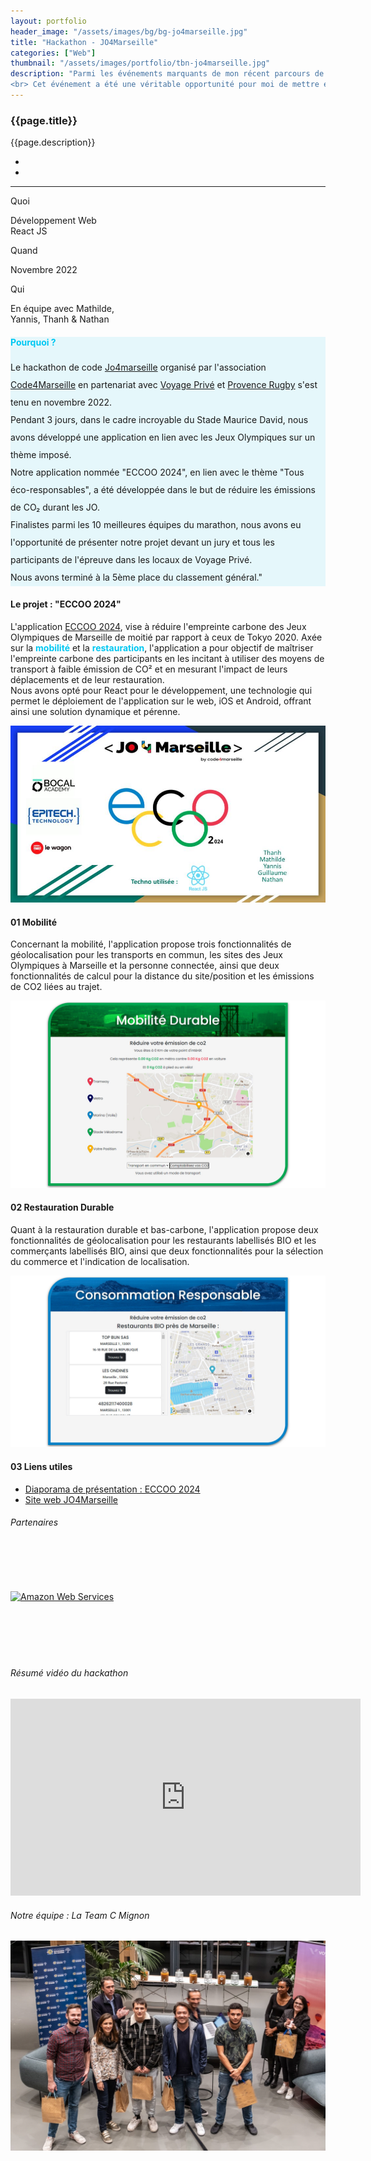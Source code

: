 ```yaml
---
layout: portfolio
header_image: "/assets/images/bg/bg-jo4marseille.jpg"
title: "Hackathon - JO4Marseille"
categories: ["Web"]
thumbnail: "/assets/images/portfolio/tbn-jo4marseille.jpg"
description: "Parmi les événements marquants de mon récent parcours de développeur se trouve le hackathon de code Jo4marseille organisé par l'association Code4Marseille. <br> Réunissant plus d'une centaine de candidats répartis en 20 équipes sur une durée de trois jours, l'objectif était de coder une application en lien avec les Jeux Olympiques Paris 2024, dont certaines épreuves sont organisées à Marseille.
<br> Cet événement a été une véritable opportunité pour moi de mettre en avant mes compétences et ma passion pour la programmation."
---
```

<div class="col-lg-8 text-left pf-container">
	<h3 class="mb-3 mt-3 project-title">{{page.title}}</h3>
	<p class="mb-0">{{page.description}}</p>
  <div>
    <ul class="list-inline project-links d-flex flex-fill justify-content-start MB-0">
      <li class="list-inline-item">
        <a href="https://dev.jo4marseille.fr/" target="_blank" title="Visiter le site web"><i class="fa-solid fa-globe"></i></a>
      </li>
      <li class="list-inline-item">
        <a href="https://youtu.be/_Fnhrzcc-Hk?feature=shared" target="_blank" title="Voir la vidéo sur Youtube" class="align-items-end"><i class="fa-brands fa-youtube"></i></a>
      </li>
    </ul>
  </div>

  <hr class="my-5">

  <div class="row">
      <div class="col-lg-4 text-center">
        <p class="text-color font-weight-bold mb-2">Quoi</p>
        <p>Développement Web <br> React JS</p>
      </div>
      <div class="col-lg-4 text-center">
        <p class="text-color font-weight-bold mb-2">Quand</p>
        <p>Novembre 2022</p>
      </div>
      <div class="col-lg-4 text-center">
        <p class="text-color font-weight-bold mb-2">Qui</p>
        <p>En équipe avec Mathilde, <br> Yannis, Thanh & Nathan </p>
      </div>
  </div>
</div>

<div class="col-lg-12 text-center my-5 p-5" style="background-color: #c9f1f978">
  <h4 class="mb-3" style="color: #00c8f2">Pourquoi ?</h4>
	<p class="project-caption" style="line-height: 200%;">Le hackathon de code <a href="https://dev.jo4marseille.fr/" target="_blank">Jo4marseille</a> organisé par l'association <a href="https://code4sud.fr/" target="_blank">Code4Marseille</a> en partenariat avec <a href="https://www.people-voyage-prive.com/" target="_blank">Voyage Privé</a> et <a href="https://www.provencerugby.com/" target="_blank">Provence Rugby</a> s'est tenu en novembre 2022. <br>
  Pendant 3 jours, dans le cadre incroyable du Stade Maurice David, nous avons développé une application en lien avec les Jeux Olympiques sur un thème imposé. <br>Notre application nommée "ECCOO 2024", en lien avec le thème "Tous éco-responsables", a été développée dans le but de réduire les émissions de CO₂ durant les JO. <br>
  Finalistes parmi les 10 meilleures équipes du marathon, nous avons eu l'opportunité de présenter notre projet devant un jury et tous les participants de l'épreuve dans les locaux de Voyage Privé. <br>Nous avons terminé à la 5ème place du classement général."</p>
</div>

<div class="container">
  <div class="service-2 col-lg-12 mt-5">
    <h4>Le projet : "ECCOO 2024"</h4>
  </div>

  <div class="user-flow mt-5">
    <p>L'application <a href="https://drive.google.com/file/d/1pGkjM6lqMDXAvmxVeCqIy0bboF69610B/view?usp=drive_link" target="_blank">ECCOO 2024</a>, vise à réduire l'empreinte carbone des Jeux Olympiques de Marseille de moitié par rapport à ceux de Tokyo 2020. Axée sur la <strong  style="color: #00c8f2">mobilité</strong> et la <strong style="color: #00c8f2">restauration</strong>, l'application a pour objectif de maîtriser l'empreinte carbone des participants en les incitant à utiliser des moyens de transport à faible émission de CO² et en mesurant l'impact de leurs déplacements et de leur restauration.
    <br>Nous avons opté pour React pour le développement, une technologie qui permet le déploiement de l'application sur le web, iOS et Android, offrant ainsi une solution dynamique et pérenne.</p>
    <div class="col my-3 px-0 paysage-container">
      <div class="fade-in animscroll">
      <a href="https://drive.google.com/file/d/1pGkjM6lqMDXAvmxVeCqIy0bboF69610B/view?usp=drive_link" target="_blank"><img src="/assets/images/portfolio/jo4marseille/jo4marseille-pres.jpg" alt="ECCOO 2024 - JO4Marseille" class="project-img"></a>
    </div>
    </div>
    <h4><span class="step">01</span> Mobilité</h4>
    <p>Concernant la mobilité, l'application propose trois fonctionnalités de géolocalisation pour les transports en commun, les sites des Jeux Olympiques à Marseille et la personne connectée, ainsi que deux fonctionnalités de calcul pour la distance du site/position et les émissions de CO2 liées au trajet.</p>
    <div class="col my-3 px-0 paysage-container">
      <div class="fade-in animscroll">
        <img src="/assets/images/portfolio/jo4marseille/mobilite-durable.jpg" alt="Mobilité durable - ECCOO 2024" class="project-img">
      </div>
    </div>
    <h4><span class="step">02</span> Restauration Durable</h4>
    <p>Quant à la restauration durable et bas-carbone, l'application propose deux fonctionnalités de géolocalisation pour les restaurants labellisés BIO et les commerçants labellisés BIO, ainsi que deux fonctionnalités pour la sélection du commerce et l'indication de localisation.</p>
    <div class="col my-3 px-0 paysage-container">
      <div class="fade-in animscroll">
        <img src="/assets/images/portfolio/jo4marseille/conso-responsable.jpg" alt="Restauration responsable - ECCOO 2024" class="project-img">
      </div>
    </div>
    <h4><span class="step">03</span> Liens utiles</h4>
    <ul class="links-list">
      <li><a href="https://drive.google.com/file/d/1pGkjM6lqMDXAvmxVeCqIy0bboF69610B/view?usp=drive_link" target="_blank"><i class="fa-sharp fa-solid fa-arrow-up-right-from-square"></i>Diaporama de présentation : ECCOO 2024</a></li>
      <li><a href="https://dev.jo4marseille.fr/" target="_blank"><i class="fa-sharp fa-solid fa-arrow-up-right-from-square"></i>Site web JO4Marseille</a></li>
    </ul>
    <h6>Partenaires</h6>
    <div class="" style="padding: 35px 0px 35px 0px">
      <div class="row clients-wrap">
        <div>
          <a href="https://code4sud.fr/" target="_blank"><img src="{{'/assets/images/clients/code4marseille.png' | relative_url}}" alt="" class="img-fluid mx-auto"></a>
        </div>
        <div>
          <a href="https://www.people-voyage-prive.com/" target="_blank"><img src="{{'/assets/images/clients/voyage-prive.png' | relative_url}}" alt="" class="img-fluid mx-auto"></a>
        </div>
        <div>
          <a href="https://aws.amazon.com/fr/?nc2=h_lg" target="_blank"><img src="{{'/assets/images/clients/aws.png' | relative_url}}" alt="Amazon Web Services" class="img-fluid mx-auto"></a>
        </div>
        <div>
          <a href="https://www.departement13.fr/" target="_blank"><img src="{{'/assets/images/clients/bouches-du-rhone-13-logo.png' | relative_url}}" alt="" class="img-fluid mx-auto"></a>
        </div>
        <div>
          <a href="https://www.myprovence.fr/" target="_blank"><img src="{{'/assets/images/clients/provencetourisme.png' | relative_url}}" alt="" class="img-fluid mx-auto"></a>
        </div>
        <div>
          <a href="https://inco-group.co/" target="_blank"><img src="{{'/assets/images/clients/inco.png' | relative_url}}" alt="" class="img-fluid mx-auto"></a>
        </div>
      </div>
	  </div>
    <h6>Résumé vidéo du hackathon</h6>
    <div class="video-responsive mb-5">
      <iframe width="560" height="315" src="https://www.youtube.com/embed/_Fnhrzcc-Hk?si=RU0qxqxyokfecG_p" title="YouTube video player" frameborder="0" allow="accelerometer; autoplay; clipboard-write; encrypted-media; gyroscope; picture-in-picture; web-share" allowfullscreen></iframe>
    </div>
    <h6>Notre équipe : La Team C Mignon</h6>
    <div class="col my-3 px-0 paysage-container">
      <div class="fade-in animscroll">
        <img src="/assets/images/portfolio/jo4marseille/team-hackathon.jpg" alt="Team C Mignon - Hackathon JO4Marseille 2022" class="project-img">
      </div>
    </div>
  </div>
</div>
